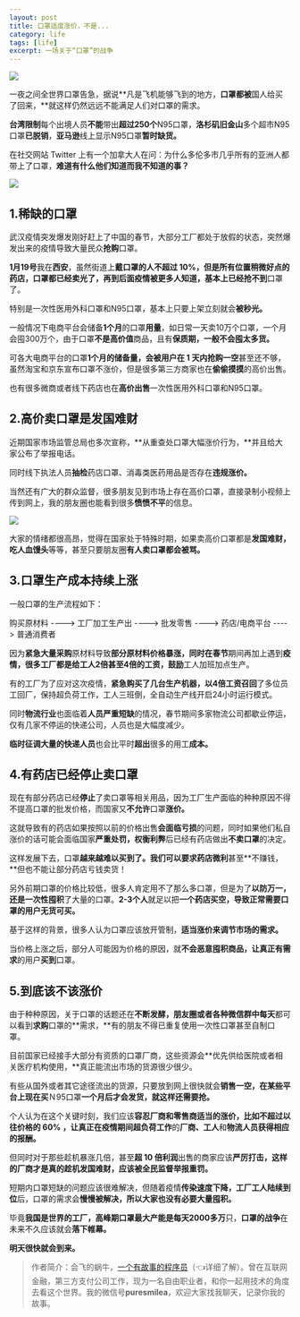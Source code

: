 ```yaml
---
layout: post
title: 口罩适度涨价，不是...
category: life
tags: [life]
excerpt: 一场关于“口罩”的战争
---
```


![](http://favorites.ren/assets/images/2020/it/zhangjia01.jpg)

一夜之间全世界口罩告急，据说**凡是飞机能够飞到的地方，**口罩都被**国人给买了回来，**就这样仍然远远不能满足人们对口罩的需求。

**台湾限制**每个出境人员**不能**带出**超过250个**N95口罩，**洛杉矶旧金山**多个超市N95口罩**已脱销**，**亚马逊**线上显示N95口罩**暂时缺货。**

在社交网站 Twitter 上有一个加拿大人在问：为什么多伦多市几乎所有的亚洲人都带上了口罩，**难道有什么他们知道而我不知道的事？**

![](http://favorites.ren/assets/images/2020/it/zhangjia02.jpg)

## 1.稀缺的口罩

武汉疫情突发爆发刚好赶上了中国的春节，大部分工厂都处于放假的状态，突然爆发出来的疫情导致大量民众**抢购**口罩。

**1月19号**我在**西安**，虽然街道上**戴口罩的人不超过 10%，**但是所有位置稍微好点的药店，口罩都已经**卖光了，**再到后面疫情被更多人知道，基本上已经**抢不到**口罩了。

特别是一次性医用外科口罩和N95口罩，基本上只要上架立刻就会**被秒光。**

一般情况下电商平台会储备**1个月**的口罩**用量**，如日常一天卖10万个口罩，一个月会囤300万个，由于口罩**不是高价值**商品，且有**保质期，**一般**不会囤太多货。**

可各大电商平台的口罩**1个月的储备量，**会被**用户在 1 天内抢购一空**甚至还不够，虽然淘宝和京东宣布口罩不涨价，但是很多第三方商家也在**偷偷摸摸**的高价出售。

也有很多微商或者线下药店也在**高价出售**一次性医用外科口罩和N95口罩。


## 2.高价卖口罩是发国难财

近期国家市场监管总局也多次宣称，**从重查处口罩大幅涨价行为，**并且给大家公布了举报电话。

同时线下执法人员**抽检**药店口罩、消毒类医药用品是否存在**违规涨价。**

当然还有广大的群众监督，很多朋友见到市场上存在高价口罩，直接录制小视频上传到网上，我的朋友圈也能看到很多**愤愤不平**的信息。

![](http://favorites.ren/assets/images/2020/it/zhangjia03.jpg)

大家的情绪都很高昂，觉得在国家处于特殊时期，如果卖高价口罩都是**发国难财，吃人血馒头**等等，甚至只要朋友圈**有人卖口罩都会被骂。**


## 3.口罩生产成本持续上涨

一般口罩的生产流程如下：

购买原材料 ---->  工厂加工生产出 ---->  批发零售  ---->  药店/电商平台  ---->  普通消费者

因为**紧急大量采购**原材料导致**部分原材料价格暴涨，**同时在**春节**期间再加上遇到**疫情，**很多工厂都是给工人**2倍甚至4倍的工资，鼓励**工人加班加点生产。

有的工厂为了应对这次疫情，**紧急购买了几台生产机器，**以**4倍工资召回**了多位员工回厂，保持超负荷工作，工人三班倒，全自动生产线开启24小时运行模式。

同时**物流行业**也面临着**人员严重短缺**的情况，春节期间多家物流公司都歇业停运，仅有几家不停运的快递公司，人员也是大幅度减少。

**临时征调大量的快递人员**也会比平时**超出**很多的用工**成本。**


## 4.有药店已经停止卖口罩

现在有部分药店已经**停止**了卖口罩等相关用品，因为工厂生产面临的种种原因不得不提高口罩的批发价格，而国家又**不允许**口罩**涨价。**

这就导致有的药店如果按照以前的价格出售**会面临亏损**的问题，同时如果他们私自涨价的话可能会面临国家**严重处罚，权衡利弊**后已经有药店做出**不卖口罩**的决定。

这样发展下去，口罩**越来越难以买到了。**我们可以要求药店**微利**甚至**不赚钱，**但也不能让部分药店亏钱卖货！

另外前期口罩的价格比较低，很多人肯定用不了那么多口罩，但是为了**以防万一，**还是一次性**囤积**了大量的口罩。**2-3个人**就足以把**一个药店买空，**导致正常需要口罩的用户**无货可买。**

基于这样的背景，很多人认为口罩应该放开管制，**适当涨价来调节市场的需求。**

当价格上涨之后，部分人可能因为价格的原因，就**不会恶意囤积商品，**让**真正有需求**的用户**买到**口罩。


## 5.到底该不该涨价

由于种种原因，关于口罩的话题还在**不断发酵，**朋友圈或者各种微信群中**每天**都可以看到**求购**口罩的**需求，**有的朋友不得已重复使用一次性口罩甚至自制口罩。

目前国家已经接手大部分有资质的口罩厂商，这些资源会**优先供给医院或者相关医疗机构使用，**真正能流出市场的货源很少很少。

有些从国外或者其它途径流出的货源，只要放到网上很快就会**销售一空，**在某些平台上**现在买**Ｎ95口罩**一个月后才会发货，**就这样**还需要抢。**

个人认为在这个关键时刻，我们应该**容忍厂商和零售商适当的涨价，**比如不超过以往价格的 60% ，让真正在**疫情期间超负荷工作**的**厂商、工人**和**物流人员获得相应的报酬。**

但同时对于那些趁机暴涨几倍，甚至**超 10 倍利润**出售的商家应该**严厉打击，**这样的厂商才是真的趁机**发国难财，**应该被全民监督举报**重罚。**

短期内口罩短缺的问题应该很难解决，但随着疫情**传染速度下降，**工厂**工人陆续到位**后，口罩的需求会**慢慢被解决，**所以大家也**没有必要大量囤积。**

毕竟**我国是世界的工厂，**高峰期口罩最大产能是每天**2000多万**只，**口罩的战争**在未来不久应该就会**落下帷幕。**

**明天很快就会到来。**

>作者简介：会飞的蜗牛，[一个有故事的程序员](https://mp.weixin.qq.com/s/yD8FlQectD057l5i1CZfZA)（👈详细了解）。曾在互联网金融，第三方支付公司工作，现为一名自由职业者，和你一起用技术的角度去看这个世界。我的微信号**puresmilea**，欢迎大家找我聊天，记录你我的故事。

